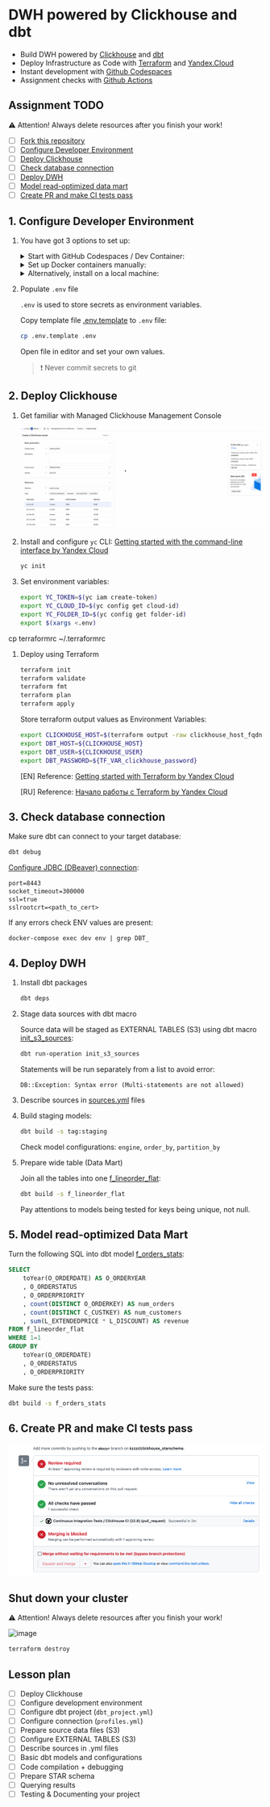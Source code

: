 # DWH powered by Clickhouse and dbt

- Build DWH powered by [Clickhouse](https://clickhouse.com/) and [dbt](https://www.getdbt.com/)
- Deploy Infrastructure as Code with [Terraform](https://www.terraform.io/) and [Yandex.Cloud](https://cloud.yandex.com/en-ru/)
- Instant development with [Github Codespaces](https://docs.github.com/en/codespaces)
- Assignment checks with [Github Actions](https://github.com/features/actions)

## Assignment TODO

⚠️ Attention! Always delete resources after you finish your work!

- [ ] [Fork this repository](https://docs.github.com/en/get-started/quickstart/fork-a-repo)
- [ ] [Configure Developer Environment](#1-configure-developer-environment)
- [ ] [Deploy Clickhouse](#2-deploy-clickhouse)
- [ ] [Check database connection](#3-check-database-connection)
- [ ] [Deploy DWH](#4-deploy-dwh)
- [ ] [Model read-optimized data mart](#5-model-read-optimized-data-mart)
- [ ] [Create PR and make CI tests pass](#6-create-pr-and-make-ci-tests-pass)

## 1. Configure Developer Environment

1. You have got 3 options to set up:
 
    <details><summary>Start with GitHub Codespaces / Dev Container:</summary>
    <p>

    Open in Github Codespace:

    ![GitHub Codespaces](./docs/github_codespaces.png)

    Or open in a local Dev Container (VS Code):

    ![Dev Container](./docs/dev_container.png)

    </p>
    </details>

    <details><summary>Set up Docker containers manually:</summary>
    <p>

    Install [Docker](https://docs.docker.com/desktop/#download-and-install) and run commands:

    ```bash
    # build & run container
    docker-compose build
    docker-compose up -d

    # alias docker exec command
    alias dbt="docker-compose exec dev dbt"
    ```

    </p>
    </details>

    <details><summary>Alternatively, install on a local machine:</summary>
    <p>

    1. [Install dbt](https://docs.getdbt.com/dbt-cli/install/overview)

        [Configure profile](https://docs.getdbt.com/dbt-cli/configure-your-profile) manually by yourself. By default, dbt expects the `profiles.yml` file to be located in the `~/.dbt/` directory. Use this [template](./profiles.yml) and enter your own credentials.

    1. Intsall [yc CLI](https://cloud.yandex.com/en-ru/docs/cli/operations/install-cli)

    1. Install [Terraform](https://developer.hashicorp.com/terraform/tutorials/aws-get-started/install-cli)

    </p>
    </details>

1. Populate `.env` file

    `.env` is used to store secrets as environment variables.

    Copy template file [.env.template](./.env.template) to `.env` file:
    
    ```bash
    cp .env.template .env
    ```

    Open file in editor and set your own values.

    > ❗️ Never commit secrets to git    

## 2. Deploy Clickhouse

1. Get familiar with Managed Clickhouse Management Console

    ![](./docs/clickhouse_management_console.gif)

1. Install and configure `yc` CLI: [Getting started with the command-line interface by Yandex Cloud](https://cloud.yandex.com/en/docs/cli/quickstart#install)

    ```bash
    yc init
    ```

1. Set environment variables:

    ```bash
    export YC_TOKEN=$(yc iam create-token)
    export YC_CLOUD_ID=$(yc config get cloud-id)
    export YC_FOLDER_ID=$(yc config get folder-id)
    export $(xargs <.env)
    ```
cp terraformrc ~/.terraformrc

1. Deploy using Terraform

    ```bash
    terraform init
    terraform validate
    terraform fmt
    terraform plan
    terraform apply
    ```

    Store terraform output values as Environment Variables:

    ```bash
    export CLICKHOUSE_HOST=$(terraform output -raw clickhouse_host_fqdn)
    export DBT_HOST=${CLICKHOUSE_HOST}
    export DBT_USER=${CLICKHOUSE_USER}
    export DBT_PASSWORD=${TF_VAR_clickhouse_password}
    ```

    [EN] Reference: [Getting started with Terraform by Yandex Cloud](https://cloud.yandex.com/en/docs/tutorials/infrastructure-management/terraform-quickstart)
    
    [RU] Reference: [Начало работы с Terraform by Yandex Cloud](https://cloud.yandex.ru/docs/tutorials/infrastructure-management/terraform-quickstart)


## 3. Check database connection

Make sure dbt can connect to your target database:

```bash
dbt debug
```

[Configure JDBC (DBeaver) connection](https://cloud.yandex.ru/docs/managed-clickhouse/operations/connect#connection-ide):

```
port=8443
socket_timeout=300000
ssl=true
sslrootcrt=<path_to_cert>
```

If any errors check ENV values are present:
```
docker-compose exec dev env | grep DBT_
```

## 4. Deploy DWH

1. Install dbt packages

    ```bash
    dbt deps
    ```

1. Stage data sources with dbt macro

    Source data will be staged as EXTERNAL TABLES (S3) using dbt macro [init_s3_sources](./macros/init_s3_sources.sql):

    ```bash
    dbt run-operation init_s3_sources
    ```

    Statements will be run separately from a list to avoid error:

    ```
    DB::Exception: Syntax error (Multi-statements are not allowed)
    ```

1. Describe sources in [sources.yml](./models/sources/sources.yml) files

1. Build staging models:

    ```bash
    dbt build -s tag:staging
    ```

    Check model configurations: `engine`, `order_by`, `partition_by`

1. Prepare wide table (Data Mart)

    Join all the tables into one [f_lineorder_flat](./models/):

    ```bash
    dbt build -s f_lineorder_flat
    ```

    Pay attentions to models being tested for keys being unique, not null.

## 5. Model read-optimized Data Mart

Turn the following SQL into dbt model [f_orders_stats](./models/marts/f_orders_stats.sql):

```sql
SELECT
    toYear(O_ORDERDATE) AS O_ORDERYEAR
    , O_ORDERSTATUS
    , O_ORDERPRIORITY
    , count(DISTINCT O_ORDERKEY) AS num_orders
    , count(DISTINCT C_CUSTKEY) AS num_customers
    , sum(L_EXTENDEDPRICE * L_DISCOUNT) AS revenue
FROM f_lineorder_flat
WHERE 1=1
GROUP BY
    toYear(O_ORDERDATE)
    , O_ORDERSTATUS
    , O_ORDERPRIORITY
```

Make sure the tests pass:

```bash
dbt build -s f_orders_stats
```

## 6. Create PR and make CI tests pass

![Github Actions check passed](./docs/github_checks_passed.png)

## Shut down your cluster

⚠️ Attention! Always delete resources after you finish your work!

![image](https://user-images.githubusercontent.com/34193409/214896888-3c6db293-8f1c-4931-8277-b2e4137f30a3.png)

```bash
terraform destroy
```

## Lesson plan

- [ ] Deploy Clickhouse
- [ ] Configure development environment
- [ ] Configure dbt project (`dbt_project.yml`)
- [ ] Configure connection (`profiles.yml`)
- [ ] Prepare source data files (S3)
- [ ] Configure EXTERNAL TABLES (S3)
- [ ] Describe sources in .yml files
- [ ] Basic dbt models and configurations
- [ ] Code compilation + debugging
- [ ] Prepare STAR schema
- [ ] Querying results
- [ ] Testing & Documenting your project
